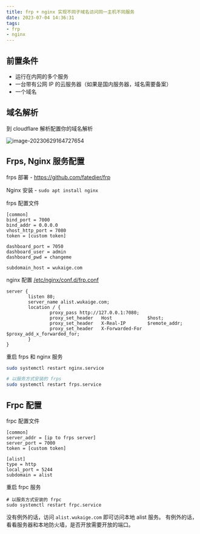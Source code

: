 ```yaml
---
title: frp + nginx 实现不同子域名访问同一主机不同服务
date: 2023-07-04 14:36:31
tags:
- frp
- nginx
---
```




## 前置条件

- 运行在内网的多个服务
- 一台带有公网 IP 的云服务器（如果是国内服务器，域名需要备案）
- 一个域名



## 域名解析


到 cloudflare 解析配置你的域名解析

![image-20230629164727654](https://gitee.com/gitduk/typora-image/raw/master/image/image-20230629164727654.png)



## Frps, Nginx 服务配置

frps 部署 - https://github.com/fatedier/frp

Nginx 安装 - `sudo apt install nginx`



frps 配置文件

```t
[common]
bind_port = 7000
bind_addr = 0.0.0.0
vhost_http_port = 7080
token = [custom token]

dashboard_port = 7050
dashboard_user = admin
dashboard_pwd = changeme

subdomain_host = wukaige.com
```



nginx 配置 <u>/etc/nginx/conf.d/frp.conf</u>

```nginx
server {
        listen 80;
        server_name alist.wukaige.com;
        location / {
                proxy_pass http://127.0.0.1:7080;
                proxy_set_header   Host             $host;
                proxy_set_header   X-Real-IP        $remote_addr;
                proxy_set_header   X-Forwarded-For  $proxy_add_x_forwarded_for;
        }
}
```



重启 frps 和 nginx 服务

```bash
sudo systemctl restart nginx.service

# 以服务方式安装的 frps
sudo systemctl restart frps.service
```



## Frpc 配置

frpc 配置文件

```text
[common]
server_addr = [ip to frps server]
server_port = 7000
token = [custom token]

[alist]
type = http
local_port = 5244
subdomain = alist
```



重启 frpc 服务

```
# 以服务方式安装的 frpc
sudo systemctl restart frpc.service
```

没有例外的话，访问 `alist.wukaige.com` 即可访问本地 alist 服务。
有例外的话，看看服务器和本地防火墙，是否开放需要开放的端口。
